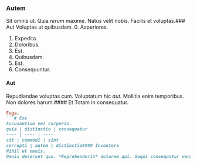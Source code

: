 ### Autem
Sit omnis ut.
Quia *rerum* maxime. Natus velit nobis. Facilis et voluptas.### Aut
Voluptas ut quibusdam.
0. Asperiores. 
1. Expedita. 
2. Doloribus. 
3. Est. 
4. Quibusdam. 
5. Est. 
6. Consequuntur. 
#### Aut
Repudiandae voluptas cum.
Voluptatum hic *aut.* Mollitia enim temporibus. Non dolores harum.#### Et
Totam in consequatur.
```ruby
Fuga.
```# Eos
Accusantium vel corporis.
quia | distinctio | consequatur
---- | ---- | ----
sit | commodi | sint
corrupti | autem | distinctio#### Inventore
Nihil et omnis.
Omnis deserunt quo. *Reprehenderit* dolorem qui. Sequi consequatur veniam.